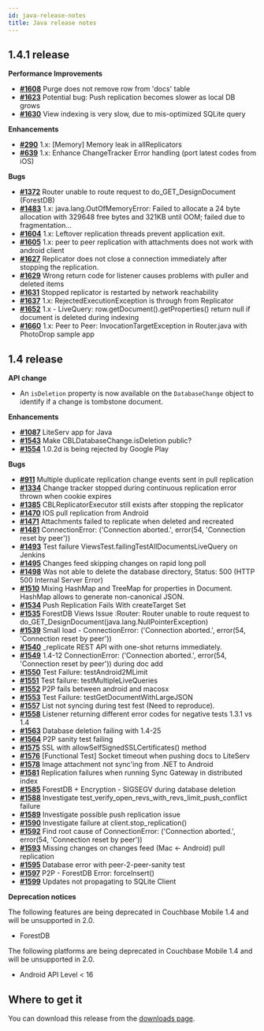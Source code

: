 ```yaml
---
id: java-release-notes
title: Java release notes
---
```


## 1.4.1 release

__Performance Improvements__

- [__#1608__](https://github.com/couchbase/couchbase-lite-java-core/issues/1608) Purge does not remove row from 'docs' table
- [__#1623__](https://github.com/couchbase/couchbase-lite-java-core/issues/1623) Potential bug: Push replication becomes slower as local DB grows
- [__#1630__](https://github.com/couchbase/couchbase-lite-java-core/issues/1630) View indexing is very slow, due to mis-optimized SQLite query

__Enhancements__

- [__#290__](https://github.com/couchbase/couchbase-lite-java-core/issues/290) 1.x: [Memory] Memory leak in allReplicators
- [__#639__](https://github.com/couchbase/couchbase-lite-java-core/issues/639) 1.x: Enhance ChangeTracker Error handling (port latest codes from iOS)

__Bugs__

- [__#1372__](https://github.com/couchbase/couchbase-lite-java-core/issues/1372) Router unable to route request to do_GET_DesignDocument (ForestDB)
- [__#1483__](https://github.com/couchbase/couchbase-lite-java-core/issues/1483) 1.x: java.lang.OutOfMemoryError: Failed to allocate a 24 byte allocation with 329648 free bytes and 321KB until OOM; failed due to fragmentation...
- [__#1604__](https://github.com/couchbase/couchbase-lite-java-core/issues/1604) 1.x: Leftover replication threads prevent application exit.
- [__#1605__](https://github.com/couchbase/couchbase-lite-java-core/issues/1605) 1.x: peer to peer replication with attachments does not work with android client
- [__#1627__](https://github.com/couchbase/couchbase-lite-java-core/issues/1627) Replicator does not close a connection immediately after stopping the replication. 
- [__#1629__](https://github.com/couchbase/couchbase-lite-java-core/issues/1629) Wrong return code for listener causes problems with puller and deleted items
- [__#1631__](https://github.com/couchbase/couchbase-lite-java-core/issues/1631) Stopped replicator is restarted by network reachability
- [__#1637__](https://github.com/couchbase/couchbase-lite-java-core/issues/1637) 1.x: RejectedExecutionException is through from Replicator
- [__#1652__](https://github.com/couchbase/couchbase-lite-java-core/issues/1652) 1.x - LiveQuery: row.getDocument().getProperties() return null if document is deleted during indexing
- [__#1660__](https://github.com/couchbase/couchbase-lite-java-core/issues/1660) 1.x: Peer to Peer: InvocationTargetException in Router.java with PhotoDrop sample app

## 1.4 release

__API change__

- An `isDeletion` property is now available on the `DatabaseChange` object to identify if a change is tombstone document.

__Enhancements__

- [__#1087__](https://github.com/couchbase/couchbase-lite-java-core/issues/1087) LiteServ app for Java
- [__#1543__](https://github.com/couchbase/couchbase-lite-java-core/issues/1543) Make CBLDatabaseChange.isDeletion public?
- [__#1554__](https://github.com/couchbase/couchbase-lite-java-core/issues/1554) 1.0.2d is being rejected by Google Play

__Bugs__

- [__#911__](https://github.com/couchbase/couchbase-lite-java-core/issues/911) Multiple duplicate replication change events sent in pull replication
- [__#1334__](https://github.com/couchbase/couchbase-lite-java-core/issues/1334) Change tracker stopped during continuous replication error thrown when cookie expires
- [__#1385__](https://github.com/couchbase/couchbase-lite-java-core/issues/1385) CBLReplicatorExecutor still exists after stopping the replicator
- [__#1470__](https://github.com/couchbase/couchbase-lite-java-core/issues/1470) IOS pull replication from Android
- [__#1471__](https://github.com/couchbase/couchbase-lite-java-core/issues/1471) Attachments failed to replicate when deleted and recreated
- [__#1481__](https://github.com/couchbase/couchbase-lite-java-core/issues/1481) ConnectionError: ('Connection aborted.', error(54, 'Connection reset by peer'))
- [__#1493__](https://github.com/couchbase/couchbase-lite-java-core/issues/1493) Test failure ViewsTest.failingTestAllDocumentsLiveQuery on Jenkins
- [__#1495__](https://github.com/couchbase/couchbase-lite-java-core/issues/1495) Changes feed skipping changes on rapid long poll
- [__#1498__](https://github.com/couchbase/couchbase-lite-java-core/issues/1498) Was not able to delete the database directory, Status: 500 (HTTP 500 Internal Server Error)
- [__#1510__](https://github.com/couchbase/couchbase-lite-java-core/issues/1510) Mixing HashMap and TreeMap for properties in Document. HashMap allows to generate non-canonical JSON.
- [__#1534__](https://github.com/couchbase/couchbase-lite-java-core/issues/1534) Push Replication Fails With createTarget Set
- [__#1535__](https://github.com/couchbase/couchbase-lite-java-core/issues/1535) ForestDB Views Issue :Router: Router unable to route request to do_GET_DesignDocument(java.lang.NullPointerException)
- [__#1539__](https://github.com/couchbase/couchbase-lite-java-core/issues/1539) Small load - ConnectionError: ('Connection aborted.', error(54, 'Connection reset by peer'))
- [__#1540__](https://github.com/couchbase/couchbase-lite-java-core/issues/1540) _replicate REST API with one-shot returns immediately.
- [__#1549__](https://github.com/couchbase/couchbase-lite-java-core/issues/1549) 1.4-12 ConnectionError: ('Connection aborted.', error(54, 'Connection reset by peer')) during doc add
- [__#1550__](https://github.com/couchbase/couchbase-lite-java-core/issues/1550) Test Failure: testAndroid2MLimit
- [__#1551__](https://github.com/couchbase/couchbase-lite-java-core/issues/1551) Test failure: testMultipleLiveQueries
- [__#1552__](https://github.com/couchbase/couchbase-lite-java-core/issues/1552) P2P fails between android and macosx
- [__#1553__](https://github.com/couchbase/couchbase-lite-java-core/issues/1553) Test Failure: testGetDocumentWithLargeJSON
- [__#1557__](https://github.com/couchbase/couchbase-lite-java-core/issues/1557) List not syncing during test fest (Need to reproduce).
- [__#1558__](https://github.com/couchbase/couchbase-lite-java-core/issues/1558) Listener returning different error codes for negative tests 1.3.1 vs 1.4
- [__#1563__](https://github.com/couchbase/couchbase-lite-java-core/issues/1563) Database deletion failing with 1.4-25
- [__#1564__](https://github.com/couchbase/couchbase-lite-java-core/issues/1564) P2P sanity test failing
- [__#1575__](https://github.com/couchbase/couchbase-lite-java-core/issues/1575) SSL with allowSelfSignedSSLCertificates() method
- [__#1576__](https://github.com/couchbase/couchbase-lite-java-core/issues/1576) [Functional Test] Socket timeout when pushing docs to LiteServ
- [__#1578__](https://github.com/couchbase/couchbase-lite-java-core/issues/1578) Image attachment not sync'ing from .NET to Android
- [__#1581__](https://github.com/couchbase/couchbase-lite-java-core/issues/1581) Replication failures when running Sync Gateway in distributed index
- [__#1585__](https://github.com/couchbase/couchbase-lite-java-core/issues/1585) ForestDB + Encryption - SIGSEGV during database deletion
- [__#1588__](https://github.com/couchbase/couchbase-lite-java-core/issues/1588) Investigate test_verify_open_revs_with_revs_limit_push_conflict failure
- [__#1589__](https://github.com/couchbase/couchbase-lite-java-core/issues/1589) Investigate possible push replication issue
- [__#1590__](https://github.com/couchbase/couchbase-lite-java-core/issues/1590) Investigate failure at client.stop_replication()
- [__#1592__](https://github.com/couchbase/couchbase-lite-java-core/issues/1592) Find root cause of ConnectionError: ('Connection aborted.', error(54, 'Connection reset by peer'))
- [__#1593__](https://github.com/couchbase/couchbase-lite-java-core/issues/1593) Missing changes on changes feed (Mac <- Android) pull replication
- [__#1595__](https://github.com/couchbase/couchbase-lite-java-core/issues/1595) Database error with peer-2-peer-sanity test
- [__#1597__](https://github.com/couchbase/couchbase-lite-java-core/issues/1597) P2P - ForestDB Error: forceInsert()
- [__#1599__](https://github.com/couchbase/couchbase-lite-java-core/issues/1599) Updates not propagating to SQLite Client

__Deprecation notices__

The following features are being deprecated in Couchbase Mobile 1.4 and will be unsupported in 2.0.

- ForestDB

The following platforms are being deprecated in Couchbase Mobile 1.4 and will be unsupported in 2.0.

- Android API Level < 16 

## Where to get it

You can download this release from the [downloads page](http://www.couchbase.com/nosql-databases/downloads#couchbase-mobile).